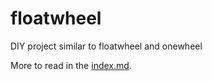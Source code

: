 # floatwheel

DIY project similar to floatwheel and onewheel

More to read in the [index.md](index.md).
